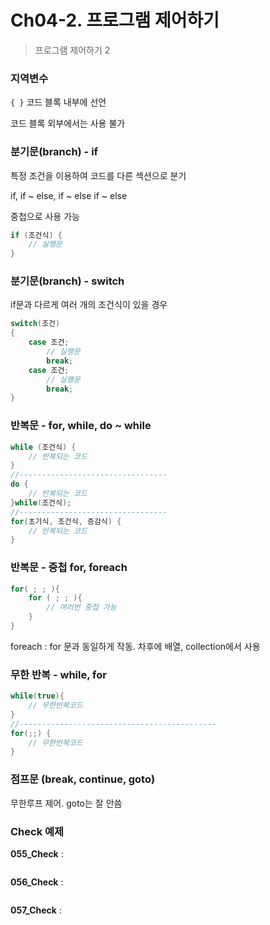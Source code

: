 # Ch04-2. 프로그램 제어하기

> 프로그램 제어하기 2

### 지역변수

`{ }` 코드 블록 내부에 선언

코드 블록 외부에서는 사용 불가

### 분기문(branch) - if

특정 조건을 이용하여 코드를 다른 섹션으로 분기

if, if ~ else, if ~ else if ~ else

중첩으로 사용 가능

```c#
if (조건식) {
	// 실행문
}
```

### 분기문(branch) - switch

if문과 다르게 여러 개의 조건식이 있을 경우

```c#
switch(조건)
{
	case 조건;
        // 실행문
        break;
    case 조건;
        // 실행문
        break;
}
```

### 반복문 - for, while, do ~ while

```c#
while (조건식) {
	// 반복되는 코드	
}
//---------------------------------
do {
    // 반복되는 코드
}while(조건식);
//---------------------------------
for(초기식, 조건식, 증감식) {
    // 반복되는 코드
}
```

### 반복문 - 중첩 for, foreach

```c#
for( ; ; ){
    for ( ; ; ){
        // 여러번 중첩 가능
    }
}
```

foreach : for 문과 동일하게 작동. 차후에 배열, collection에서 사용

### 무한 반복 - while, for

```C#
while(true){
	// 무한반복코드
}
//--------------------------------------------
for(;;) {
	// 무한반복코드
}
```

### 점프문 (break, continue, goto)

무한루프 제어. goto는 잘 안씀

### Check 예제

**055_Check** : 

```c#
```

**056_Check** : 

```c#
```

**057_Check** : 

```c#

```

